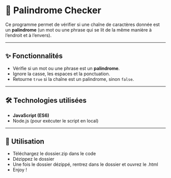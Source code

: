 # 🔄 Palindrome Checker
 
Ce programme permet de vérifier si une chaîne de caractères donnée est un **palindrome** (un mot ou une phrase qui se lit de la même manière à l’endroit et à l’envers).

---

## ✨ Fonctionnalités
- Vérifie si un mot ou une phrase est un **palindrome**.
- Ignore la casse, les espaces et la ponctuation.
- Retourne `true` si la chaîne est un palindrome, sinon `false`.

---

## 🛠️ Technologies utilisées
- **JavaScript (ES6)**
- Node.js (pour exécuter le script en local)

---

## 🚀 Utilisation 
- Téléchargez le dossier.zip dans le code
- Dézippez le dossier
- Une fois le dossier dézippé, rentrez dans le dossier et ouvrez le .html
- Enjoy !
